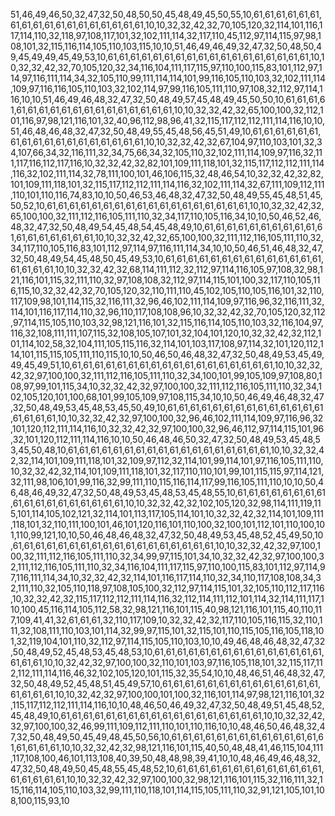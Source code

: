 51,46,49,46,50,32,47,32,50,48,50,50,45,48,49,45,50,55,10,61,61,61,61,61,61,61,61,61,61,61,61,61,61,61,61,61,61,10,10,32,32,42,32,70,105,120,32,114,101,116,117,114,110,32,118,97,108,117,101,32,102,111,114,32,117,110,45,112,97,114,115,97,98,108,101,32,115,116,114,105,110,103,115,10,10,51,46,49,46,49,32,47,32,50,48,50,49,45,49,49,45,49,53,10,61,61,61,61,61,61,61,61,61,61,61,61,61,61,61,61,61,61,10,10,32,32,42,32,70,105,120,32,34,116,104,111,117,115,97,110,100,115,83,101,112,97,114,97,116,111,114,34,32,105,110,99,111,114,114,101,99,116,105,110,103,32,102,111,114,109,97,116,116,105,110,103,32,102,114,97,99,116,105,111,110,97,108,32,112,97,114,116,10,10,51,46,49,46,48,32,47,32,50,48,49,57,45,48,49,45,50,50,10,61,61,61,61,61,61,61,61,61,61,61,61,61,61,61,61,61,61,10,10,32,32,42,32,65,100,100,32,112,101,116,97,98,121,116,101,32,40,96,112,98,96,41,32,115,117,112,112,111,114,116,10,10,51,46,48,46,48,32,47,32,50,48,49,55,45,48,56,45,51,49,10,61,61,61,61,61,61,61,61,61,61,61,61,61,61,61,61,61,61,10,10,32,32,42,32,67,104,97,110,103,101,32,34,107,66,34,32,116,111,32,34,75,66,34,32,105,110,32,102,111,114,109,97,116,32,111,117,116,112,117,116,10,32,32,42,32,82,101,109,111,118,101,32,115,117,112,112,111,114,116,32,102,111,114,32,78,111,100,101,46,106,115,32,48,46,54,10,32,32,42,32,82,101,109,111,118,101,32,115,117,112,112,111,114,116,32,102,111,114,32,67,111,109,112,111,110,101,110,116,74,83,10,10,50,46,53,46,48,32,47,32,50,48,49,55,45,48,51,45,50,52,10,61,61,61,61,61,61,61,61,61,61,61,61,61,61,61,61,61,61,10,10,32,32,42,32,65,100,100,32,111,112,116,105,111,110,32,34,117,110,105,116,34,10,10,50,46,52,46,48,32,47,32,50,48,49,54,45,48,54,45,48,49,10,61,61,61,61,61,61,61,61,61,61,61,61,61,61,61,61,61,61,10,10,32,32,42,32,65,100,100,32,111,112,116,105,111,110,32,34,117,110,105,116,83,101,112,97,114,97,116,111,114,34,10,10,50,46,51,46,48,32,47,32,50,48,49,54,45,48,50,45,49,53,10,61,61,61,61,61,61,61,61,61,61,61,61,61,61,61,61,61,61,10,10,32,32,42,32,68,114,111,112,32,112,97,114,116,105,97,108,32,98,121,116,101,115,32,111,110,32,97,108,108,32,112,97,114,115,101,100,32,117,110,105,116,115,10,32,32,42,32,70,105,120,32,110,111,110,45,102,105,110,105,116,101,32,110,117,109,98,101,114,115,32,116,111,32,96,46,102,111,114,109,97,116,96,32,116,111,32,114,101,116,117,114,110,32,96,110,117,108,108,96,10,32,32,42,32,70,105,120,32,112,97,114,115,105,110,103,32,98,121,116,101,32,115,116,114,105,110,103,32,116,104,97,116,32,108,111,111,107,115,32,108,105,107,101,32,104,101,120,10,32,32,42,32,112,101,114,102,58,32,104,111,105,115,116,32,114,101,103,117,108,97,114,32,101,120,112,114,101,115,115,105,111,110,115,10,10,50,46,50,46,48,32,47,32,50,48,49,53,45,49,49,45,49,51,10,61,61,61,61,61,61,61,61,61,61,61,61,61,61,61,61,61,61,10,10,32,32,42,32,97,100,100,32,111,112,116,105,111,110,32,34,100,101,99,105,109,97,108,80,108,97,99,101,115,34,10,32,32,42,32,97,100,100,32,111,112,116,105,111,110,32,34,102,105,120,101,100,68,101,99,105,109,97,108,115,34,10,10,50,46,49,46,48,32,47,32,50,48,49,53,45,48,53,45,50,49,10,61,61,61,61,61,61,61,61,61,61,61,61,61,61,61,61,61,61,10,10,32,32,42,32,97,100,100,32,96,46,102,111,114,109,97,116,96,32,101,120,112,111,114,116,10,32,32,42,32,97,100,100,32,96,46,112,97,114,115,101,96,32,101,120,112,111,114,116,10,10,50,46,48,46,50,32,47,32,50,48,49,53,45,48,53,45,50,48,10,61,61,61,61,61,61,61,61,61,61,61,61,61,61,61,61,61,61,10,10,32,32,42,32,114,101,109,111,118,101,32,109,97,112,32,114,101,99,114,101,97,116,105,111,110,10,32,32,42,32,114,101,109,111,118,101,32,117,110,110,101,99,101,115,115,97,114,121,32,111,98,106,101,99,116,32,99,111,110,115,116,114,117,99,116,105,111,110,10,10,50,46,48,46,49,32,47,32,50,48,49,53,45,48,53,45,48,55,10,61,61,61,61,61,61,61,61,61,61,61,61,61,61,61,61,61,61,10,10,32,32,42,32,102,105,120,32,98,114,111,119,115,101,114,105,102,121,32,114,101,113,117,105,114,101,10,32,32,42,32,114,101,109,111,118,101,32,110,111,100,101,46,101,120,116,101,110,100,32,100,101,112,101,110,100,101,110,99,121,10,10,50,46,48,46,48,32,47,32,50,48,49,53,45,48,52,45,49,50,10,61,61,61,61,61,61,61,61,61,61,61,61,61,61,61,61,61,61,10,10,32,32,42,32,97,100,100,32,111,112,116,105,111,110,32,34,99,97,115,101,34,10,32,32,42,32,97,100,100,32,111,112,116,105,111,110,32,34,116,104,111,117,115,97,110,100,115,83,101,112,97,114,97,116,111,114,34,10,32,32,42,32,114,101,116,117,114,110,32,34,110,117,108,108,34,32,111,110,32,105,110,118,97,108,105,100,32,112,97,114,115,101,32,105,110,112,117,116,10,32,32,42,32,115,117,112,112,111,114,116,32,112,114,111,112,101,114,32,114,111,117,110,100,45,116,114,105,112,58,32,98,121,116,101,115,40,98,121,116,101,115,40,110,117,109,41,41,32,61,61,61,32,110,117,109,10,32,32,42,32,117,110,105,116,115,32,110,111,32,108,111,110,103,101,114,32,99,97,115,101,32,115,101,110,115,105,116,105,118,101,32,119,104,101,110,32,112,97,114,115,105,110,103,10,10,49,46,48,46,48,32,47,32,50,48,49,52,45,48,53,45,48,53,10,61,61,61,61,61,61,61,61,61,61,61,61,61,61,61,61,61,61,10,10,32,42,32,97,100,100,32,110,101,103,97,116,105,118,101,32,115,117,112,112,111,114,116,46,32,102,105,120,101,115,32,35,54,10,10,48,46,51,46,48,32,47,32,50,48,49,52,45,48,51,45,49,57,10,61,61,61,61,61,61,61,61,61,61,61,61,61,61,61,61,61,61,10,10,32,42,32,97,100,100,101,100,32,116,101,114,97,98,121,116,101,32,115,117,112,112,111,114,116,10,10,48,46,50,46,49,32,47,32,50,48,49,51,45,48,52,45,48,49,10,61,61,61,61,61,61,61,61,61,61,61,61,61,61,61,61,61,61,10,10,32,32,42,32,97,100,100,32,46,99,111,109,112,111,110,101,110,116,10,10,48,46,50,46,48,32,47,32,50,48,49,50,45,49,48,45,50,56,10,61,61,61,61,61,61,61,61,61,61,61,61,61,61,61,61,61,61,10,10,32,32,42,32,98,121,116,101,115,40,50,48,48,41,46,115,104,111,117,108,100,46,101,113,108,40,39,50,48,48,98,39,41,10,10,48,46,49,46,48,32,47,32,50,48,49,50,45,48,55,45,48,52,10,61,61,61,61,61,61,61,61,61,61,61,61,61,61,61,61,61,61,10,10,32,32,42,32,97,100,100,32,98,121,116,101,115,32,116,111,32,115,116,114,105,110,103,32,99,111,110,118,101,114,115,105,111,110,32,91,121,105,101,108,100,115,93,10